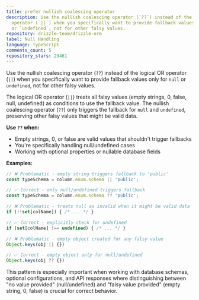 ```yaml
---
title: prefer nullish coalescing operator
description: Use the nullish coalescing operator (`??`) instead of the logical OR
  operator (`||`) when you specifically want to provide fallback values only for `null`
  or `undefined`, not for other falsy values.
repository: drizzle-team/drizzle-orm
label: Null Handling
language: TypeScript
comments_count: 5
repository_stars: 29461
---
```


Use the nullish coalescing operator (`??`) instead of the logical OR operator (`||`) when you specifically want to provide fallback values only for `null` or `undefined`, not for other falsy values.

The logical OR operator (`||`) treats all falsy values (empty strings, 0, false, null, undefined) as conditions to use the fallback value. The nullish coalescing operator (`??`) only triggers the fallback for `null` and `undefined`, preserving other falsy values that might be valid data.

**Use `??` when:**
- Empty strings, 0, or false are valid values that shouldn't trigger fallbacks
- You're specifically handling null/undefined cases
- Working with optional properties or nullable database fields

**Examples:**

```typescript
// ❌ Problematic - empty string triggers fallback to 'public'
const typeSchema = column.enum.schema || 'public';

// ✅ Correct - only null/undefined triggers fallback
const typeSchema = column.enum.schema ?? 'public';

// ❌ Problematic - treats null as invalid when it might be valid data
if (!!set[colName]) { /* ... */ }

// ✅ Correct - explicitly check for undefined
if (set[colName] !== undefined) { /* ... */ }

// ❌ Problematic - empty object created for any falsy value
Object.keys(obj || {})

// ✅ Correct - empty object only for null/undefined
Object.keys(obj ?? {})
```

This pattern is especially important when working with database schemas, optional configurations, and API responses where distinguishing between "no value provided" (null/undefined) and "falsy value provided" (empty string, 0, false) is crucial for correct behavior.